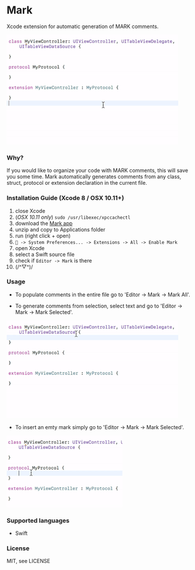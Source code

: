 # Mark
Xcode extension for automatic generation of MARK comments.

![mark_all.gif](/Resources/mark_all.gif)

### Why? 
If you would like to organize your code with MARK comments, this will save you some time.
Mark automatically generates comments from any class, struct, protocol or extension declaration in the current file.

### Installation Guide (Xcode 8 / OSX 10.11+)

1. close Xcode
2. (*OSX 10.11 only*) `sudo /usr/libexec/xpccachectl`
3. download the [Mark app](https://github.com/velyan/Mark/releases/download/v1.0.0/Mark.zip)
4. unzip and copy to Applications folder
5. run (right click + open)
6. ` -> System Preferences... -> Extensions -> All -> Enable Mark`
7. open Xcode
8. select a Swift source file
9. check if `Editor -> Mark` is there 
10. (/^▽^)/

### Usage

- To populate comments in the entire file go to 'Editor -> Mark -> Mark All'.

- To generate comments from selection, select text and go to 'Editor -> Mark -> Mark Selected'.

![mark_selected.gif](/Resources/mark_selected.gif)

- To insert an emty mark simply go to 'Editor -> Mark -> Mark Selected'.

![mark_empty.gif](/Resources/mark_empty.gif)

### Supported languages
- Swift

### License

MIT, see LICENSE
